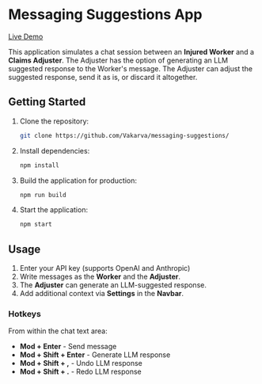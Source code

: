 # Messaging Suggestions App

<a href="https://help-me-respond.onrender.com" target="_blank">Live Demo</a>

This application simulates a chat session between an **Injured Worker** and a **Claims Adjuster**. The Adjuster has the option of generating an LLM suggested response to the Worker's message. The Adjuster can adjust the suggested response, send it as is, or discard it altogether.

## Getting Started

1. Clone the repository:
    ```bash
    git clone https://github.com/Vakarva/messaging-suggestions/
    ```
2. Install dependencies:
    ```bash
    npm install
    ```
3. Build the application for production:
    ```bash
    npm run build
    ```
4. Start the application:
    ```bash
    npm start
    ```

## Usage

1. Enter your API key (supports OpenAI and Anthropic)
2. Write messages as the **Worker** and the **Adjuster**.
3. The **Adjuster** can generate an LLM-suggested response.
4. Add additional context via **Settings** in the **Navbar**.

### Hotkeys

From within the chat text area:

-   **Mod + Enter** - Send message
-   **Mod + Shift + Enter** - Generate LLM response
-   **Mod + Shift + ,** - Undo LLM response
-   **Mod + Shift + .** - Redo LLM response
